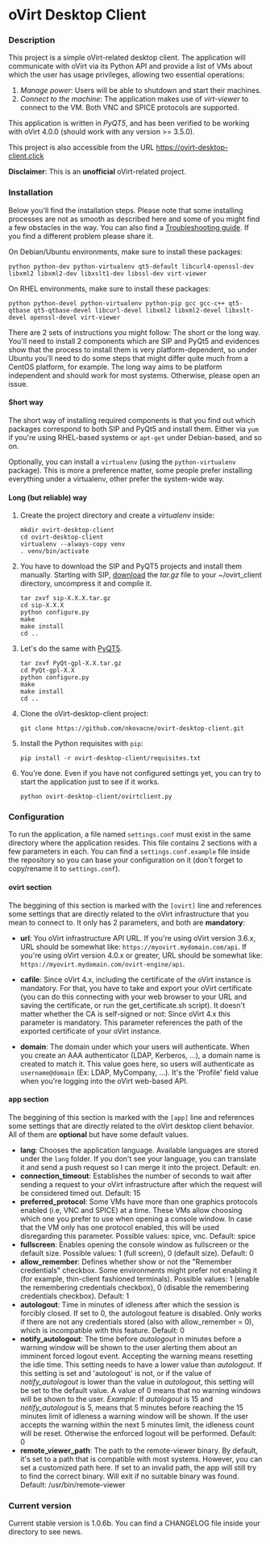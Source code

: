# oVirt Desktop Client

### Description

This project is a simple oVirt-related desktop client. The application will communicate with oVirt via its Python API and provide a list of VMs about which the user has usage privileges, allowing two essential operations:

 1. _Manage power_: Users will be able to shutdown and start their machines.
 2. _Connect to the machine_: The application makes use of _virt-viewer_ to connect to the VM. Both VNC and SPICE protocols are supported.

This application is written in *PyQT5*, and has been verified to be working with oVirt 4.0.0 (should work with any version >= 3.5.0).

This project is also accessible from the URL https://ovirt-desktop-client.click

**Disclaimer**: This is an **unofficial** oVirt-related project. 

### Installation

Below you'll find the installation steps. Please note that some installing processes are not as smooth as described here and some of you might find a few obstacles in the way. You can also find a [Troubleshooting guide](https://ovirt-desktop-client.click/wiki/Install-process). If you find a different problem please share it.

On Debian/Ubuntu environments, make sure to install these packages: 
```
python python-dev python-virtualenv qt5-default libcurl4-openssl-dev libxml2 libxml2-dev libxslt1-dev libssl-dev virt-viewer
```

On RHEL environments, make sure to install these packages:
```
python python-devel python-virtualenv python-pip gcc gcc-c++ qt5-qtbase qt5-qtbase-devel libcurl-devel libxml2 libxml2-devel libxslt-devel openssl-devel virt-viewer
```

There are 2 sets of instructions you might follow: The short or the long way. You'll need to install 2 components which are SIP and PyQt5 and evidences show that the process to install them is very platform-dependent, so under Ubuntu you'll need to do some steps that might differ quite much from a CentOS platform, for example. The long way aims to be platform independent and should work for most systems. Otherwise, please open an issue.

#### Short way

The short way of installing required components is that you find out which packages correspond to both SIP and PyQt5 and install them. Either via `yum` if you're using RHEL-based systems or `apt-get` under Debian-based, and so on.

Optionally, you can install a `virtualenv` (using the `python-virtualenv` package). This is more a preference matter, some people prefer installing everything under a virtualenv, other prefer the system-wide way.

#### Long (but reliable) way

1. Create the project directory and create a *virtualenv* inside:
   ```
   mkdir ovirt-desktop-client
   cd ovirt-desktop-client
   virtualenv --always-copy venv
   . venv/bin/activate
   ```

2. You have to download the SIP and PyQT5 projects and install them manually. Starting with SIP, [download](https://sourceforge.net/projects/pyqt/files/sip/) the *tar.gz* file to your ~/ovirt_client directory, uncompress it and compile it.
   ```
   tar zxvf sip-X.X.X.tar.gz
   cd sip-X.X.X
   python configure.py
   make
   make install
   cd ..
   ```

3. Let's do the same with [PyQT5](https://www.riverbankcomputing.com/software/pyqt/download5).
   ```
   tar zxvf PyQt-gpl-X.X.tar.gz
   cd PyQt-gpl-X.X
   python configure.py
   make
   make install
   cd ..
   ```

4. Clone the oVirt-desktop-client project:
   ```
   git clone https://github.com/nkovacne/ovirt-desktop-client.git
   ```

5. Install the Python requisites with `pip`:
   ```
   pip install -r ovirt-desktop-client/requisites.txt
   ```

6. You're done. Even if you have not configured settings yet, you can try to start the application just to see if it works.
   ```
   python ovirt-desktop-client/ovirtclient.py
   ```

### Configuration

To run the application, a file named `settings.conf` must exist in the same directory where the application resides. This file contains 2 sections with a few parameters in each. You can find a `settings.conf.example` file inside the repository so you can base your configuration on it (don't forget to copy/rename it to `settings.conf`).

#### ovirt section

The beggining of this section is marked with the `[ovirt]` line and references some settings that are directly related to the oVirt infrastructure that you mean to connect to. It only has 2 parameters, and both are **mandatory**:

 * **url**: You oVirt infrastructure API URL. If you're using oVirt version 3.6.x, URL should be somewhat like: `https://myovirt.mydomain.com/api`. If you're using oVirt version 4.0.x or greater, URL should be somewhat like: `https://myovirt.mydomain.com/ovirt-engine/api`.

 * **cafile**: Since oVirt 4.x, including the certificate of the oVirt instance is mandatory. For that, you have to take and export your oVirt certificate (you can do this connecting with your web browser to your URL and saving the certificate, or run the get_certificate.sh script). It doesn't matter whether the CA is self-signed or not: Since oVirt 4.x this parameter is mandatory. This parameter references the path of the exported certificate of your oVirt instance.

 * **domain**: The domain under which your users will authenticate. When you create an AAA authenticator (LDAP, Kerberos, ...), a domain name is created to match it. This value goes here, so users will authenticate as `username@domain` (Ex: LDAP, MyCompany, ...). It's the 'Profile' field value when you're logging into the oVirt web-based API.
 
#### app section

The beggining of this section is marked with the `[app]` line and references some settings that are directly related to the oVirt desktop client behavior. All of them are **optional** but have some default values.

* **lang**: Chooses the application language. Available languages are stored under the `lang` folder. If you don't see your language, you can translate it and send a push request so I can merge it into the project. Default: en.
* **connection_timeout**: Establishes the number of seconds to wait after sending a request to your oVirt infrastructure after which the request will be considered timed out. Default: 15
* **preferred_protocol**: Some VMs have more than one graphics protocols enabled (i.e, VNC and SPICE) at a time. These VMs allow choosing which one you prefer to use when opening a console window. In case that the VM only has one protocol enabled, this will be used disregarding this parameter. Possible values: spice, vnc. Default: spice
* **fullscreen**: Enables opening the console window as fullscreen or the default size. Possible values: 1 (full screen), 0 (default size). Default: 0
* **allow_remember**: Defines whether show or not the "Remember credentials" checkbox. Some environments might prefer not enabling it (for example, thin-client fashioned terminals). Possible values: 1 (enable the remembering credentials checkbox), 0 (disable the remembering credentials checkbox). Default: 1
* **autologout**: Time in minutes of idleness after which the session is forcibly closed. If set to 0, the autologout feature is disabled. Only works if there are not any credentials stored (also with allow_remember = 0), which is incompatible with this feature. Default: 0
* **notify_autologout**: The time before *autologout* in minutes before a warning window will be shown to the user alerting them about an imminent forced logout event. Accepting the warning means resetting the idle time. This setting needs to have a lower value than *autologout*. If this setting is set and 'autologout' is not, or if the value of *notify_autologout* is lower than the value in *autologout*, this setting will be set to the default value. A value of 0 means that no warning windows will be shown to the user. _Example_: If *autologout* is 15 and *notify_autologout* is 5, means that 5 minutes before reaching the 15 minutes limit of idleness a warning window will be shown. If the user accepts the warning within the next 5 minutes limit, the idleness count will be reset. Otherwise the enforced logout will be performed. Default: 0
* **remote_viewer_path**: The path to the remote-viewer binary. By default, it's set to a path that is compatible with most systems. However, you can set a customized path here. If set to an invalid path, the app will still try to find the correct binary. Will exit if no suitable binary was found. Default: /usr/bin/remote-viewer

### Current version

Current stable version is 1.0.6b. You can find a CHANGELOG file inside your directory to see news.
